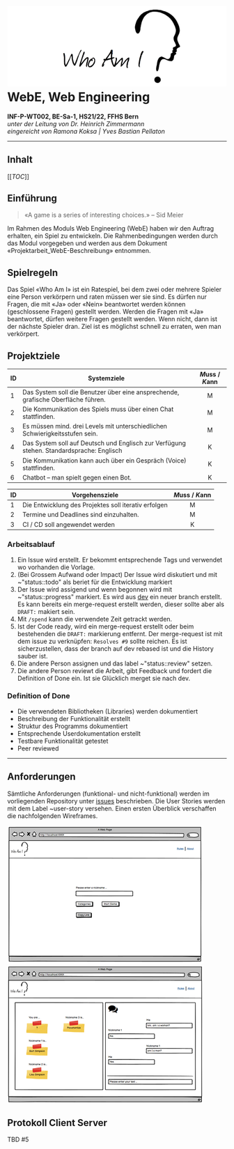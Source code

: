 # ![Who Am I](client/src/img/logo.png) <br/> WebE, Web Engineering 
**INF-P-WT002, BE-Sa-1, HS21/22, FFHS Bern** \
*unter der Leitung von Dr. Heinrich Zimmermann* \
*eingereicht von Ramona Koksa | Yves Bastian Pellaton*
***
## Inhalt

[[_TOC_]]

## Einführung
> «A game is a series of interesting choices.» – Sid Meier

Im Rahmen des Moduls Web Engineering (WebE) haben wir den Auftrag erhalten, ein Spiel zu entwickeln. Die Rahmenbedingungen werden durch das Modul vorgegeben und werden aus dem Dokument «Projektarbeit_WebE-Beschreibung» entnommen.

## Spielregeln
Das Spiel «Who Am I» ist ein Ratespiel, bei dem zwei oder mehrere Spieler eine Person verkörpern und raten müssen wer sie sind. Es dürfen nur Fragen, die mit «Ja» oder «Nein» beantwortet werden können (geschlossene Fragen) gestellt werden. Werden die Fragen mit «Ja» beantwortet, dürfen weitere Fragen gestellt werden. Wenn nicht, dann ist der nächste Spieler dran. Ziel ist es möglichst schnell zu erraten, wen man verkörpert.

## Projektziele
| ID | Systemziele                                                                              | *M*uss / *K*ann |
|----|------------------------------------------------------------------------------------------|:-------------:|
| 1  | Das System soll die Benutzer über eine ansprechende, grafische Oberfläche führen.        | M           |
| 2  | Die Kommunikation des Spiels muss über einen Chat stattfinden.                           | M           |
| 3  | Es müssen mind. drei Levels mit unterschiedlichen Schwierigkeitsstufen sein.             | M           |
| 4  | Das System soll auf Deutsch und Englisch zur Verfügung stehen. Standardsprache: Englisch | K           |
| 5  | Die Kommunikation kann auch über ein Gespräch (Voice) stattfinden.                       | K           |
| 6  | Chatbot – man spielt gegen einen Bot.                                                    | K           |


| ID | Vorgehensziele                                                               | *M*uss / *K*ann |
|----|------------------------------------------------------------------------------|:-------------:|
| 1  | Die Entwicklung des Projektes soll iterativ erfolgen                         | M           |
| 2  | Termine und Deadlines sind einzuhalten.                                      | M           |
| 3  | CI / CD soll angewendet werden | K           |

### Arbeitsablauf
1. Ein Issue wird erstellt. Er bekommt entsprechende Tags und verwendet wo vorhanden die Vorlage.
1. (Bei Grossem Aufwand oder Impact) Der Issue wird diskutiert und mit ~"status::todo" als beriet für die Entwicklung markiert
1. Der Issue wird assigend und wenn begonnen wird mit ~"status::progress" markiert. Es wird aus [dev](https://git.ffhs.ch/ramona.koksa/whoami/-/tree/dev) ein neuer branch erstellt. Es kann bereits ein merge-request erstellt werden, dieser sollte aber als `DRAFT:` makiert sein.
1. Mit `/spend` kann die verwendete Zeit getrackt werden.
1. Ist der Code ready, wird ein merge-request erstellt oder beim bestehenden die `DRAFT:` markierung entfernt. Der merge-request ist mit dem issue zu verknüpfen: `Resolves #9` sollte reichen. Es ist sicherzustellen, dass der branch auf dev rebased ist und die History sauber ist.
1. Die andere Person assignen und das label ~"status::review" setzen.
1. Die andere Person reviewt die Arbeit, gibt Feedback und fordert die Definition of Done ein. Ist sie Glücklich merget sie nach dev.

### Definition of Done
- Die verwendeten Bibliotheken (Libraries) werden dokumentiert
- Beschreibung der Funktionalität erstellt
- Struktur des Programms dokumentiert
- Entsprechende Userdokumentation erstellt
- Testbare Funktionalität getestet
- Peer reviewed
***

## Anforderungen
Sämtliche Anforderungen (funktional- und nicht-funktional) werden im vorliegenden Repository unter [issues](https://git.ffhs.ch/ramona.koksa/whoami/-/issues) beschrieben. Die User Stories werden mit dem Label ~user-story versehen.
Einen ersten Überblick verschaffen die nachfolgenden Wireframes.

![img.png](client/src/img/login-wireframe.png)
![img.png](client/src/img/game.png)

## Protokoll Client Server
TBD #5
